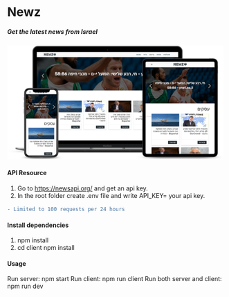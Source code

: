 # Newz
##### Get the latest news from Israel


<img src="client/src/assets/images/newz-smartmockup.png" width="500px"/>



#### API Resource
1. Go to https://newsapi.org/ and get an api key.
2. In the root folder create .env file and write API_KEY= your api key.
```diff
- Limited to 100 requests per 24 hours
```


#### Install dependencies
1. npm install
2. cd client npm install

#### Usage
Run server: npm start  Run client: npm run client  Run both server and client: npm run dev


